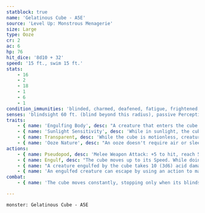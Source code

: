 ```yaml
---
statblock: true
name: 'Gelatinous Cube - A5E'
source: 'Level Up: Monstrous Menagerie'
size: Large
type: Ooze
cr: 2
ac: 6
hp: 76
hit_dice: '8d10 + 32'
speed: '15 ft., swim 15 ft.'
stats:
    - 16
    - 2
    - 18
    - 1
    - 6
    - 1
condition_immunities: 'blinded, charmed, deafened, fatigue, frightened, prone'
senses: 'blindsight 60 ft. (blind beyond this radius), passive Perception 8'
traits:
    - { name: 'Engulfing Body', desc: "A creature that enters the cube's space is subjected to the saving throw and consequences of its Engulf attack." }
    - { name: 'Sunlight Sensitivity', desc: 'While in sunlight, the cube has disadvantage on attack rolls.' }
    - { name: Transparent, desc: 'While the cube is motionless, creatures unaware of its presence must succeed on a DC 15 Perception check to spot it.' }
    - { name: 'Ooze Nature', desc: "An ooze doesn't require air or sleep." }
actions:
    - { name: Pseudopod, desc: 'Melee Weapon Attack: +5 to hit, reach 5 ft., one target. Hit: 10 (3d6) acid damage.' }
    - { name: Engulf, desc: "The cube moves up to its Speed. While doing so, it can enter Large or smaller creatures' spaces. Whenever the cube enters a creature's space, the creature makes a DC 13 Dexterity saving throw. If the creature is unaware of the cube's presence, it makes its saving throw against Engulf with disadvantage. On a success, the creature may use its reaction, if available, to move up to half its Speed without provoking opportunity attacks. If the creature doesn't move, it is engulfed by the cube." }
    - { name: "A creature engulfed by the cube takes 10 (3d6) acid damage, can't breathe, is restrained, and takes 10 (3d6) acid damage at the start of each of the cube's turns", desc: 'It can be seen but has total cover. It moves with the cube. The cube can hold as many creatures as fit in its space without squeezing.' }
    - { name: 'An engulfed creature can escape by using an action to make a DC 13 Strength check', desc: 'On a success, the creature moves to a space within 5 feet of the cube. A creature within 5 feet can take the same action to free an engulfed creature, but takes 10 (3d6) acid damage in the process.' }
combat:
    - { name: 'The cube moves constantly, stopping only when its blindsight detects moving creatures', desc: "It then waits motionless for creatures to blunder into it. It pursues creatures that move away from it, either Dashing or using the extra movement from its Engulf action. It retreats only if it's full (containing four Medium creatures or one Large creature) or if it's exposed to sunlight." }

---
```

```statblock
monster: Gelatinous Cube - A5E
```
